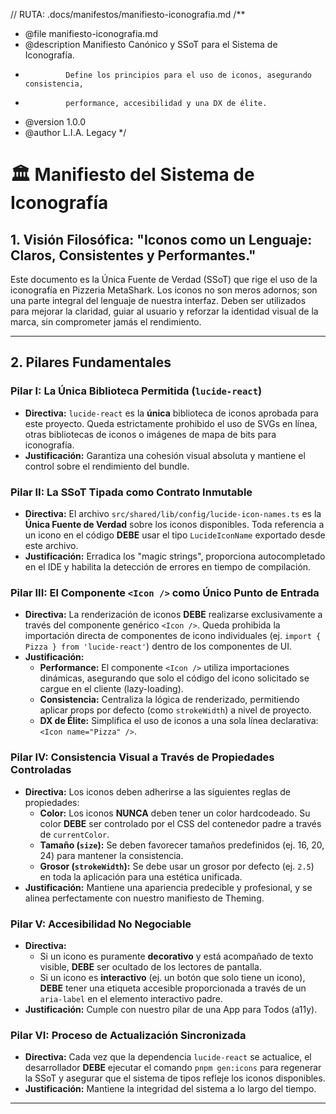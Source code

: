 // RUTA: .docs/manifestos/manifiesto-iconografia.md
/**
 * @file manifiesto-iconografia.md
 * @description Manifiesto Canónico y SSoT para el Sistema de Iconografía.
 *              Define los principios para el uso de iconos, asegurando consistencia,
 *              performance, accesibilidad y una DX de élite.
 * @version 1.0.0
 * @author L.I.A. Legacy
 */

# 🏛️ Manifiesto del Sistema de Iconografía

## 1. Visión Filosófica: "Iconos como un Lenguaje: Claros, Consistentes y Performantes."

Este documento es la Única Fuente de Verdad (SSoT) que rige el uso de la iconografía en Pizzeria MetaShark. Los iconos no son meros adornos; son una parte integral del lenguaje de nuestra interfaz. Deben ser utilizados para mejorar la claridad, guiar al usuario y reforzar la identidad visual de la marca, sin comprometer jamás el rendimiento.

---

## 2. Pilares Fundamentales

### Pilar I: La Única Biblioteca Permitida (`lucide-react`)

-   **Directiva:** `lucide-react` es la **única** biblioteca de iconos aprobada para este proyecto. Queda estrictamente prohibido el uso de SVGs en línea, otras bibliotecas de iconos o imágenes de mapa de bits para iconografía.
-   **Justificación:** Garantiza una cohesión visual absoluta y mantiene el control sobre el rendimiento del bundle.

### Pilar II: La SSoT Tipada como Contrato Inmutable

-   **Directiva:** El archivo `src/shared/lib/config/lucide-icon-names.ts` es la **Única Fuente de Verdad** sobre los iconos disponibles. Toda referencia a un icono en el código **DEBE** usar el tipo `LucideIconName` exportado desde este archivo.
-   **Justificación:** Erradica los "magic strings", proporciona autocompletado en el IDE y habilita la detección de errores en tiempo de compilación.

### Pilar III: El Componente `<Icon />` como Único Punto de Entrada

-   **Directiva:** La renderización de iconos **DEBE** realizarse exclusivamente a través del componente genérico `<Icon />`. Queda prohibida la importación directa de componentes de icono individuales (ej. `import { Pizza } from 'lucide-react'`) dentro de los componentes de UI.
-   **Justificación:**
    -   **Performance:** El componente `<Icon />` utiliza importaciones dinámicas, asegurando que solo el código del icono solicitado se cargue en el cliente (lazy-loading).
    -   **Consistencia:** Centraliza la lógica de renderizado, permitiendo aplicar props por defecto (como `strokeWidth`) a nivel de proyecto.
    -   **DX de Élite:** Simplifica el uso de iconos a una sola línea declarativa: `<Icon name="Pizza" />`.

### Pilar IV: Consistencia Visual a Través de Propiedades Controladas

-   **Directiva:** Los iconos deben adherirse a las siguientes reglas de propiedades:
    -   **Color:** Los iconos **NUNCA** deben tener un color hardcodeado. Su color **DEBE** ser controlado por el CSS del contenedor padre a través de `currentColor`.
    -   **Tamaño (`size`):** Se deben favorecer tamaños predefinidos (ej. 16, 20, 24) para mantener la consistencia.
    -   **Grosor (`strokeWidth`):** Se debe usar un grosor por defecto (ej. `2.5`) en toda la aplicación para una estética unificada.
-   **Justificación:** Mantiene una apariencia predecible y profesional, y se alinea perfectamente con nuestro manifiesto de Theming.

### Pilar V: Accesibilidad No Negociable

-   **Directiva:**
    -   Si un icono es puramente **decorativo** y está acompañado de texto visible, **DEBE** ser ocultado de los lectores de pantalla.
    -   Si un icono es **interactivo** (ej. un botón que solo tiene un icono), **DEBE** tener una etiqueta accesible proporcionada a través de un `aria-label` en el elemento interactivo padre.
-   **Justificación:** Cumple con nuestro pilar de una App para Todos (a11y).

### Pilar VI: Proceso de Actualización Sincronizada

-   **Directiva:** Cada vez que la dependencia `lucide-react` se actualice, el desarrollador **DEBE** ejecutar el comando `pnpm gen:icons` para regenerar la SSoT y asegurar que el sistema de tipos refleje los iconos disponibles.
-   **Justificación:** Mantiene la integridad del sistema a lo largo del tiempo.

---


